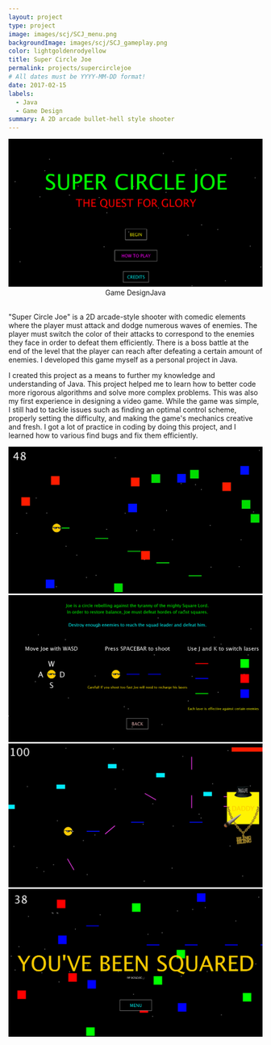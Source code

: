 ```yaml
---
layout: project
type: project
image: images/scj/SCJ_menu.png
backgroundImage: images/scj/SCJ_gameplay.png
color: lightgoldenrodyellow
title: Super Circle Joe
permalink: projects/supercirclejoe
# All dates must be YYYY-MM-DD format!
date: 2017-02-15
labels:
  - Java
  - Game Design
summary: A 2D arcade bullet-hell style shooter
---
```


<img class="ui huge centered bordered image" src="../images/scj/SCJ_menu.png">

<div style="display: flex; justify-content: center" class="ui large labels">
  <div class="ui basic label">Game Design</div>
  <div class="ui basic label">Java</div>
</div>
<br/>

"Super Circle Joe" is a 2D arcade-style shooter with comedic elements where the player must attack and dodge numerous waves of enemies. The player must switch the color of their attacks to correspond to the enemies they face in order to defeat them efficiently. There is a boss battle at the end of the level that the player can reach after defeating a certain amount of enemies. I developed this game myself as a personal project in Java.

I created this project as a means to further my knowledge and understanding of Java. This project helped me to learn how to better code more rigorous algorithms and solve more complex problems. This was also my first experience in designing a video game. While the game was simple, I still had to tackle issues such as finding an optimal control scheme, properly setting the difficulty, and making the game's mechanics creative and fresh. I got a lot of practice in coding by doing this project, and I learned how to various find bugs and fix them efficiently. 

<div class="ui one column centered grid">
  <div class="column">
    <img class="ui large centered bordered image" src="../images/scj/SCJ_gameplay.png">
    <img class="ui large centered bordered image" src="../images/scj/SCJ_Instructions.png">
    <img class="ui large centered bordered image" src="../images/scj/SCJ_boss.png">
    <img class="ui large centered bordered image" src="../images/scj/SCJ_death.png">
  </div>
</div>
